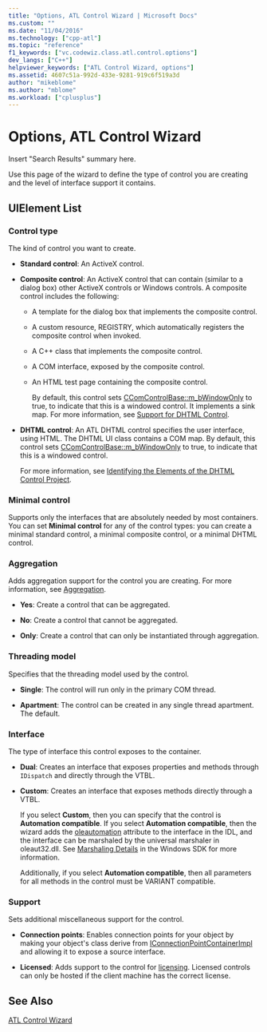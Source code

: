 ```yaml
---
title: "Options, ATL Control Wizard | Microsoft Docs"
ms.custom: ""
ms.date: "11/04/2016"
ms.technology: ["cpp-atl"]
ms.topic: "reference"
f1_keywords: ["vc.codewiz.class.atl.control.options"]
dev_langs: ["C++"]
helpviewer_keywords: ["ATL Control Wizard, options"]
ms.assetid: 4607c51a-992d-433e-9281-919c6f519a3d
author: "mikeblome"
ms.author: "mblome"
ms.workload: ["cplusplus"]
---
```

# Options, ATL Control Wizard

Insert "Search Results" summary here.

Use this page of the wizard to define the type of control you are creating and the level of interface support it contains.

## UIElement List

### Control type

The kind of control you want to create.

- **Standard control**: An ActiveX control.

- **Composite control**: An ActiveX control that can contain (similar to a dialog box) other ActiveX controls or Windows controls. A composite control includes the following:

   - A template for the dialog box that implements the composite control.

   - A custom resource, REGISTRY, which automatically registers the composite control when invoked.

   - A C++ class that implements the composite control.

   - A COM interface, exposed by the composite control.

   - An HTML test page containing the composite control.

     By default, this control sets [CComControlBase::m_bWindowOnly](../../atl/reference/ccomcontrolbase-class.md#m_bwindowonly) to true, to indicate that this is a windowed control. It implements a sink map. For more information, see [Support for DHTML Control](../../atl/atl-support-for-dhtml-controls.md).

- **DHTML control**: An ATL DHTML control specifies the user interface, using HTML. The DHTML UI class contains a COM map. By default, this control sets [CComControlBase::m_bWindowOnly](../../atl/reference/ccomcontrolbase-class.md#m_bwindowonly) to true, to indicate that this is a windowed control.

     For more information, see [Identifying the Elements of the DHTML Control Project](../../atl/identifying-the-elements-of-the-dhtml-control-project.md).

### Minimal control

Supports only the interfaces that are absolutely needed by most containers. You can set **Minimal control** for any of the control types: you can create a minimal standard control, a minimal composite control, or a minimal DHTML control.

### Aggregation

Adds aggregation support for the control you are creating. For more information, see [Aggregation](../../atl/aggregation.md).

- **Yes**: Create a control that can be aggregated.

- **No**: Create a control that cannot be aggregated.

- **Only**: Create a control that can only be instantiated through aggregation.

### Threading model

Specifies that the threading model used by the control.

- **Single**: The control will run only in the primary COM thread.

- **Apartment**: The control can be created in any single thread apartment. The default.

### Interface

The type of interface this control exposes to the container.

- **Dual**: Creates an interface that exposes properties and methods through `IDispatch` and directly through the VTBL.

- **Custom**: Creates an interface that exposes methods directly through a VTBL.

   If you select **Custom**, then you can specify that the control is **Automation compatible**. If you select **Automation compatible**, then the wizard adds the [oleautomation](../../windows/oleautomation.md) attribute to the interface in the IDL, and the interface can be marshaled by the universal marshaler in oleaut32.dll. See [Marshaling Details](/windows/desktop/com/marshaling-details) in the Windows SDK for more information.

   Additionally, if you select **Automation compatible**, then all parameters for all methods in the control must be VARIANT compatible.

### Support

Sets additional miscellaneous support for the control.

- **Connection points**: Enables connection points for your object by making your object's class derive from [IConnectionPointContainerImpl](../../atl/reference/iconnectionpointcontainerimpl-class.md) and allowing it to expose a source interface.

- **Licensed**: Adds support to the control for [licensing](/windows/desktop/com/licensing). Licensed controls can only be hosted if the client machine has the correct license.

## See Also

[ATL Control Wizard](../../atl/reference/atl-control-wizard.md)

